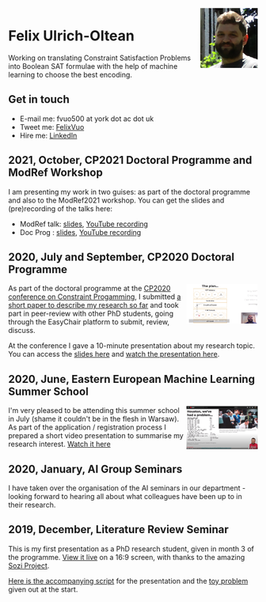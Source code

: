 <img width="116" height="121" src="fvuo-face.png" alt="Photo of my face" align="right" />

# Felix Ulrich-Oltean
Working on translating Constraint Satisfaction Problems into Boolean
SAT formulae with the help of machine learning to choose the best
encoding.


## Get in touch
* E-mail me: fvuo500 at york dot ac dot uk
* Tweet me: [FelixVuo](https://twitter.com/FelixVuo)
* Hire me: [LinkedIn](https://www.linkedin.com/in/felix-ulrich-oltean/)


## 2021, October, CP2021 Doctoral Programme and ModRef Workshop
I am presenting my work in two guises: as part of the doctoral
programme and also to the ModRef2021 workshop.  You can get the slides
and (pre)recording of the talks here:
- ModRef talk: [slides](papers/slides-modref2021.pdf), [YouTube
  recording](https://youtu.be/jWLN0H7FX_I)
- Doc Prog : [slides](papers/slides-cp2021-dp.pdf), [YouTube
  recording](https://youtu.be/tV576cKgt5w)

## 2020, July and September, CP2020 Doctoral Programme
<a href="https://youtu.be/ZoMjX8tGEiA"><img
src="papers/cp2020talkthumb.png" align="right" width="144" height="80"
alt="Thumbnail from presentation video" /></a> As part of the doctoral
programme at the [CP2020 conference on Constraint
Progamming](https://cp2020.a4cp.org/), I submitted [a short paper to
describe my research so
far](./papers/cp2020-docprog-research_summary.pdf) and took part in
peer-review with other PhD students, going through the EasyChair
platform to submit, review, discuss.

At the conference I gave a 10-minute presentation about my research
topic.  You can access the [slides
here](papers/cp2020-docprog-slides.pdf) and [watch the presentation
here](https://youtu.be/ZoMjX8tGEiA).


## 2020, June, Eastern European Machine Learning Summer School
<a href="https://youtu.be/SyihWz34KEw"><img width="144" height="87"
src="papers/eeml2020-youtube-thumb.png" alt="Thumbnail photo from the
presentation video" align="right" /></a> I'm very pleased to be
attending this summer school in July (shame it couldn't be in the
flesh in Warsaw).  As part of the application / registration process I
prepared a short video presentation to summarise my research interest.
[Watch it here](https://youtu.be/SyihWz34KEw)


## 2020, January, AI Group Seminars
I have taken over the organisation of the AI seminars in our
department - looking forward to hearing all about what colleagues have
been up to in their research.

## 2019, December, Literature Review Seminar
This is my first presentation as a PhD research student, given in
month 3 of the programme.  [View it
live](litreview/lrseminar.sozi.html) on a 16:9 screen, with thanks to
the amazing [Sozi Project](https://sozi.baierouge.fr/).

[Here is the accompanying script](litreview/script.pdf) for the
presentation and the [toy problem](litreview/treeproblemprintout.pdf)
given out at the start.
